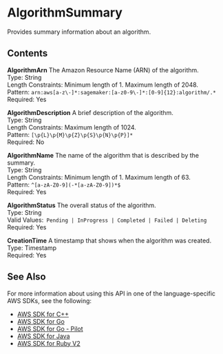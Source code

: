 # AlgorithmSummary<a name="API_AlgorithmSummary"></a>

Provides summary information about an algorithm\.

## Contents<a name="API_AlgorithmSummary_Contents"></a>

 **AlgorithmArn**   <a name="SageMaker-Type-AlgorithmSummary-AlgorithmArn"></a>
The Amazon Resource Name \(ARN\) of the algorithm\.  
Type: String  
Length Constraints: Minimum length of 1\. Maximum length of 2048\.  
Pattern: `arn:aws[a-z\-]*:sagemaker:[a-z0-9\-]*:[0-9]{12}:algorithm/.*`   
Required: Yes

 **AlgorithmDescription**   <a name="SageMaker-Type-AlgorithmSummary-AlgorithmDescription"></a>
A brief description of the algorithm\.  
Type: String  
Length Constraints: Maximum length of 1024\.  
Pattern: `[\p{L}\p{M}\p{Z}\p{S}\p{N}\p{P}]*`   
Required: No

 **AlgorithmName**   <a name="SageMaker-Type-AlgorithmSummary-AlgorithmName"></a>
The name of the algorithm that is described by the summary\.  
Type: String  
Length Constraints: Minimum length of 1\. Maximum length of 63\.  
Pattern: `^[a-zA-Z0-9](-*[a-zA-Z0-9])*$`   
Required: Yes

 **AlgorithmStatus**   <a name="SageMaker-Type-AlgorithmSummary-AlgorithmStatus"></a>
The overall status of the algorithm\.  
Type: String  
Valid Values:` Pending | InProgress | Completed | Failed | Deleting`   
Required: Yes

 **CreationTime**   <a name="SageMaker-Type-AlgorithmSummary-CreationTime"></a>
A timestamp that shows when the algorithm was created\.  
Type: Timestamp  
Required: Yes

## See Also<a name="API_AlgorithmSummary_SeeAlso"></a>

For more information about using this API in one of the language\-specific AWS SDKs, see the following:
+  [AWS SDK for C\+\+](https://docs.aws.amazon.com/goto/SdkForCpp/sagemaker-2017-07-24/AlgorithmSummary) 
+  [AWS SDK for Go](https://docs.aws.amazon.com/goto/SdkForGoV1/sagemaker-2017-07-24/AlgorithmSummary) 
+  [AWS SDK for Go \- Pilot](https://docs.aws.amazon.com/goto/SdkForGoPilot/sagemaker-2017-07-24/AlgorithmSummary) 
+  [AWS SDK for Java](https://docs.aws.amazon.com/goto/SdkForJava/sagemaker-2017-07-24/AlgorithmSummary) 
+  [AWS SDK for Ruby V2](https://docs.aws.amazon.com/goto/SdkForRubyV2/sagemaker-2017-07-24/AlgorithmSummary) 